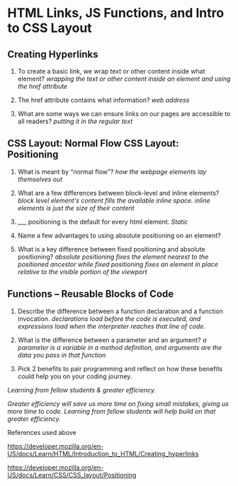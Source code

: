 # HTML Links, JS Functions, and Intro to CSS Layout


## Creating Hyperlinks

1. To create a basic link, we wrap text or other content inside what element?  *wrapping the text or other content inside an <a> element and using the href attribute*

2. The href attribute contains what information? *web address*

3. What are some ways we can ensure links on our pages are accessible to all readers? *putting it in the regular text*

## CSS Layout: Normal Flow CSS Layout: Positioning

1. What is meant by “normal flow”? *how the webpage elements lay themselves out* 


2. What are a few differences between block-level and inline elements?  *block level element's content fills the available inline space.  inline elements is just the size of their content*



3. ___ positioning is the default for every html element. *Static*

4. Name a few advantages to using absolute positioning on an element? 

5. What is a key difference between fixed positioning and absolute positioning?
*absolute positioning fixes the element nearest to the positioned ancestor while fixed positioning fixes an element in place relative to the visible portion of the viewport*

## Functions – Reusable Blocks of Code

1. Describe the difference between a function declaration and a function invocation.
*declarations load before the code is executed, and expressions load when the interpreter reaches that line of code.*

2. What is the difference between a parameter and an argument?
*a parameter is a variable in a method definition, and
arguments are the data you pass in that function* 

3. Pick 2 benefits to pair programming and reflect on how these benefits could help you on your coding journey.

*Learning from fellow students & greater efficiency.*

*Greater efficiency will save us more time on fixing small mistakes, giving us more time to code. Learning from fellow students will help build on that greater efficiency.* 

References used above

https://developer.mozilla.org/en-US/docs/Learn/HTML/Introduction_to_HTML/Creating_hyperlinks

https://developer.mozilla.org/en-US/docs/Learn/CSS/CSS_layout/Positioning


